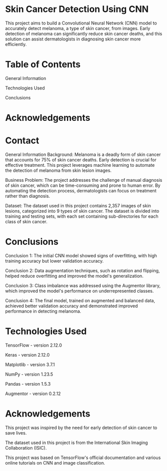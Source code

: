 # Skin Cancer Detection Using CNN
This project aims to build a Convolutional Neural Network (CNN) model to accurately detect melanoma, a type of skin cancer, from images. Early detection of melanoma can significantly reduce skin cancer deaths, and this solution can assist dermatologists in diagnosing skin cancer more efficiently.

# Table of Contents
General Information

Technologies Used

Conclusions

# Acknowledgements

# Contact

General Information
Background: Melanoma is a deadly form of skin cancer that accounts for 75% of skin cancer deaths. Early detection is crucial for effective treatment. This project leverages machine learning to automate the detection of melanoma from skin lesion images.

Business Problem: The project addresses the challenge of manual diagnosis of skin cancer, which can be time-consuming and prone to human error. By automating the detection process, dermatologists can focus on treatment rather than diagnosis.

Dataset: The dataset used in this project contains 2,357 images of skin lesions, categorized into 9 types of skin cancer. The dataset is divided into training and testing sets, with each set containing sub-directories for each class of skin cancer.

# Conclusions
Conclusion 1: The initial CNN model showed signs of overfitting, with high training accuracy but lower validation accuracy.

Conclusion 2: Data augmentation techniques, such as rotation and flipping, helped reduce overfitting and improved the model's generalization.

Conclusion 3: Class imbalance was addressed using the Augmentor library, which improved the model's performance on underrepresented classes.

Conclusion 4: The final model, trained on augmented and balanced data, achieved better validation accuracy and demonstrated improved performance in detecting melanoma.

# Technologies Used
TensorFlow - version 2.12.0

Keras - version 2.12.0

Matplotlib - version 3.7.1

NumPy - version 1.23.5

Pandas - version 1.5.3

Augmentor - version 0.2.12

# Acknowledgements
This project was inspired by the need for early detection of skin cancer to save lives.

The dataset used in this project is from the International Skin Imaging Collaboration (ISIC).

This project was based on TensorFlow's official documentation and various online tutorials on CNN and image classification.